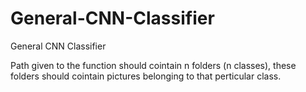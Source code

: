 # General-CNN-Classifier
General CNN Classifier

Path given to the function should cointain n folders (n classes), these folders should cointain pictures belonging to that perticular class.
